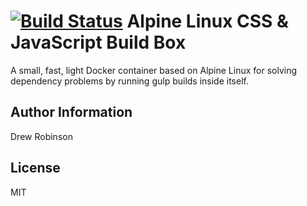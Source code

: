 [![Build Status](https://travis-ci.org/ocean/alpine-build-box.svg)](https://travis-ci.org/ocean/alpine-build-box)
Alpine Linux CSS & JavaScript Build Box
========

A small, fast, light Docker container based on Alpine Linux for solving dependency problems by running gulp builds inside itself.

<!-- Requirements
------------

This role requires Debian/CentOs system

Role Variables
--------------

- nginx:
  -  document_root: /usr/share/nginx/html/
  -  php_engine: fpm
  -  port: 80
  -  workers: 4
  

Dependencies
------------

None

Example Playbook
-------------------------

    - hosts: web-servers
      roles:
         - { role: weldpua2008.ansible-nginx, nginx.document_root: /var/www/html/, nginx.php_engine: fpm, nginx.port: 80, nginx.workers: 4 }

Tasks
-----

  - Install [nginx](http://nginx.org/)
  - Setup minimal settings using nginx.conf and defaut enabled website
  - Enable PHP-FPM
 -->

Author Information
------------------

Drew Robinson

License
-------

MIT
